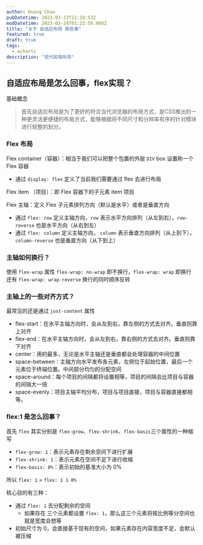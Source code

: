 ```yaml
---
author: Huang Chao
pubDatetime: 2023-03-23T11:18:53Z
modDatetime: 2023-03-24T01:22:56.066Z
title: "关于 自适应布局 那些事"
featured: true
draft: true
tags:
  - echarts
description: "现代前端布局"
---
```


## 自适应布局是怎么回事，flex实现？

基础概念

> 首先自适应布局是为了更好的符合当代浏览器的布局方式，是CSS推出的一种更灵活更便捷的布局方式，能够根据将不同尺寸和分辨率有序的针对模块进行规整的划分。

### Flex 布局

Flex container（容器）：相当于我们可以把整个包裹的外层 `DIV` box 设置称一个 Flex 容器

- 通过 `display: flex` 定义了当前我们需要通过 flex 去进行布局

Flex item （项目）：即 Flex 容器下的子元素 item 项目

Flex 主轴：定义 Flex 子元素排列方向（默认是水平）或者是垂直方向

- 通过 `flex: row` 定义主轴方向，`row` 表示水平方向排列（从左到右），`row-reverse` 也是水平方向（从右到左）
- 通过 `flex: column` 定义主轴方向， `column` 表示垂直方向排列（从上到下），`column-reverse` 也是垂直方向（从下到上）

### 主轴如何换行？

使用 `flex-wrap` 属性 `flex-wrap: no-wrap` 即不换行，`flex-wrap: wrap` 即换行
还有 `flex-wrap: wrap-reverse` 换行的同时顺序反转

### 主轴上的一些对齐方式？

最常见的还是通过 `just-content` 属性

- flex-start：在水平主轴方向时，会从左到右，靠左侧的方式去对齐。垂直则靠上对齐
- flex-end：在水平主轴方向时，会从左到右，靠右侧的方式去对齐。垂直则靠下对齐
- center：用的最多，无论是水平主轴还是垂直都会处理容器的中间位置
- space-between：主轴方向水平发布各元素，左侧位于起始位置，最后一个元素位于终端位置。中间部分均匀的分配空间
- space-around：每个项目的间隔都将设置相等，项目的间隔会比项目与容器的间隔大一倍
- space-evenly：项目主轴平均分布，项目与项目直接，项目与容器直接都相等。

### flex:1 是怎么回事？

首先 `flex` 其实分别是 `flex-grow`、`flex-shrink`、`flex-basis`三个属性的一种缩写

- `flex-grow: 1`：表示元素存在剩余空间下进行扩展
- `flex-shrink: 1`：表示元素在空间不足下进行收缩
- `flex-basis: 0%`：表示初始的基准大小为 0%

所以 `flex: 1` = `flex: 1 1 0%`

核心目的有三种：

- 通过 `flex: 1` 去分配剩余的空间
  - 如果存在 三个元素都设置 `flex: 1`，那么这三个元素将按比例等分空间也就是宽度会想等
- 初始尺寸为 0，会直接基于现有的空间，如果元素存在内容宽度不足，会默认被压缩
